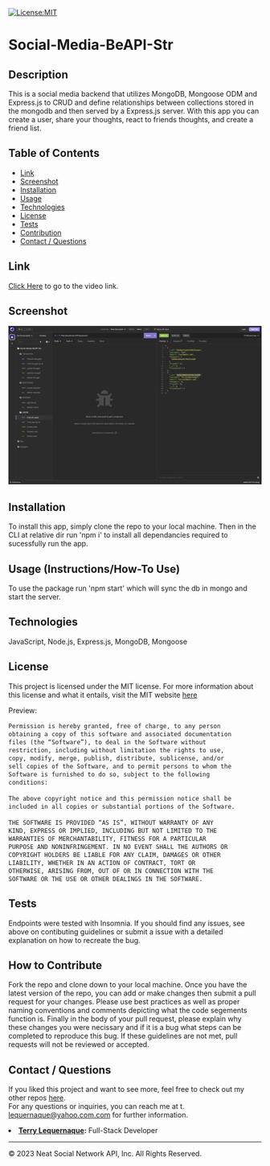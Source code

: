 [![License:MIT](https://img.shields.io/badge/License-MIT-yellow.svg)](https://opensource.org/licenses/MIT)

# Social-Media-BeAPI-Str

## Description
This is a social media backend that utilizes MongoDB, Mongoose ODM 
and Express.js to CRUD and define relationships between 
collections stored in the mongodb and then served by a Express.js 
server. With this app you can create a user, share your thoughts, 
react to friends thoughts, and create a friend list.


## Table of Contents
- [Link](#Link)
- [Screenshot](#Screenshot)
- [Installation](#installation)
- [Usage](#usage)
- [Technologies](#technologies)
- [License](#license)
- [Tests](#tests)
- [Contribution](#how-to-contribute)
- [Contact / Questions](#contact--questions)

## Link

[Click Here](https://drive.google.com/file/d/1ICOS8zcaAqLpgkCz-Jmek_l1Cp_L_Ptm/view) to go to the video link.

## Screenshot

![image](./assets/insomnia.png)


## Installation
To install this app, simply clone the repo to your local machine. 
Then in the CLI at relative dir run 'npm i' to install all 
dependancies required to sucessfully run the app.


## Usage (Instructions/How-To Use)
To use the package run 'npm start' which will sync the db in mongo 
and start the server.


## Technologies
JavaScript, Node.js, Express.js, MongoDB, Mongoose


## License
This project is licensed under the MIT license. For more 
information about this license and what it entails, visit the MIT 
website <a href="https://opensource.org/licenses/MIT">here</a>

Preview:

    Permission is hereby granted, free of charge, to any person 
    obtaining a copy of this software and associated documentation 
    files (the “Software”), to deal in the Software without 
    restriction, including without limitation the rights to use, 
    copy, modify, merge, publish, distribute, sublicense, and/or 
    sell copies of the Software, and to permit persons to whom the 
    Software is furnished to do so, subject to the following 
    conditions:

    The above copyright notice and this permission notice shall be 
    included in all copies or substantial portions of the Software.

    THE SOFTWARE IS PROVIDED “AS IS”, WITHOUT WARRANTY OF ANY 
    KIND, EXPRESS OR IMPLIED, INCLUDING BUT NOT LIMITED TO THE 
    WARRANTIES OF MERCHANTABILITY, FITNESS FOR A PARTICULAR 
    PURPOSE AND NONINFRINGEMENT. IN NO EVENT SHALL THE AUTHORS OR 
    COPYRIGHT HOLDERS BE LIABLE FOR ANY CLAIM, DAMAGES OR OTHER 
    LIABILITY, WHETHER IN AN ACTION OF CONTRACT, TORT OR 
    OTHERWISE, ARISING FROM, OUT OF OR IN CONNECTION WITH THE 
    SOFTWARE OR THE USE OR OTHER DEALINGS IN THE SOFTWARE.


## Tests
Endpoints were tested with Insomnia. 
If you should find any issues, see above on contibuting guidelines 
or submit a issue with a detailed explanation on how to recreate 
the bug.


## How to Contribute
Fork the repo and clone down to your local machine. Once you have 
the latest version of the repo, you can add or make changes then 
submit a pull request for your changes. Please use best practices 
as well as proper naming conventions and comments depicting what 
the code segements function is. Finally in the body of your pull 
request, please explain why these changes you were necissary and 
if it is a bug what steps can be completed to reproduce this bug. 
If these guidelines are not met, pull requests will not be 
reviewed or accepted.

## Contact / Questions
If you liked this project and want to see more, feel free to check 
out my other repos [here](https://github.com/tlequernaque).  
For any questions or inquiries, you can reach me at t.
lequernaque@yahoo.com.com for further information.    


<li><strong><a href="https://github.com/tlequernaque" 
target="_blank">Terry Lequernaque</a>:</strong> Full-Stack 
Developer</li>  

- - - - 
© 2023 Neat Social Network API, Inc. All Rights Reserved.